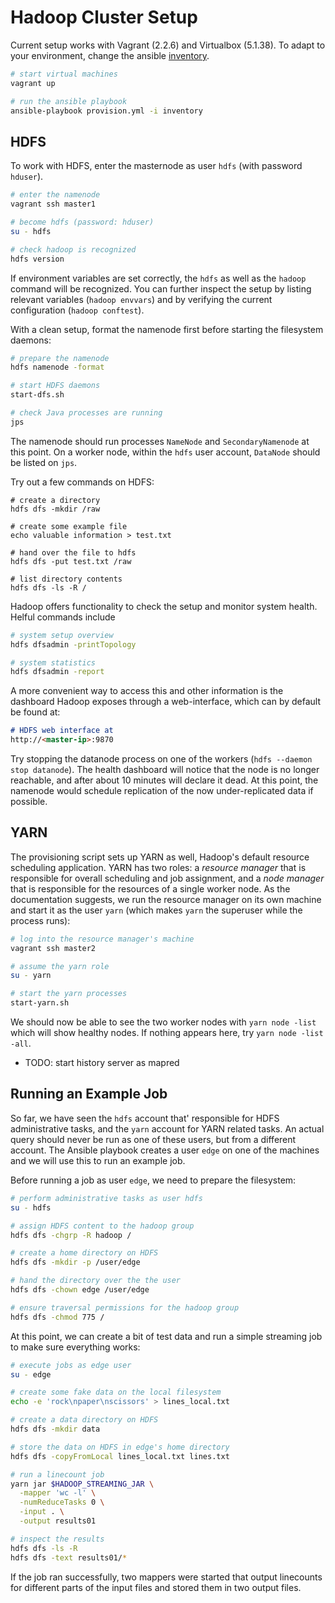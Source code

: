 # Hadoop Cluster Setup

Current setup works with Vagrant (2.2.6) and Virtualbox (5.1.38). To adapt to your environment, change the ansible [inventory](inventory).

```sh
# start virtual machines
vagrant up

# run the ansible playbook
ansible-playbook provision.yml -i inventory
```

## HDFS

To work with HDFS, enter the masternode as user `hdfs` (with password `hduser`).

```sh
# enter the namenode
vagrant ssh master1

# become hdfs (password: hduser)
su - hdfs

# check hadoop is recognized
hdfs version
```

If environment variables are set correctly, the `hdfs` as well as the `hadoop` command will be recognized. You can further inspect the setup by listing relevant variables (`hadoop envvars`) and by verifying the current configuration (`hadoop conftest`).

With a clean setup, format the namenode first before starting the filesystem daemons:

```sh
# prepare the namenode
hdfs namenode -format

# start HDFS daemons
start-dfs.sh

# check Java processes are running
jps
```

The namenode should run processes `NameNode` and `SecondaryNamenode` at this point. On a worker node, within the `hdfs` user account, `DataNode` should be listed on `jps`.

Try out a few commands on HDFS:

```
# create a directory
hdfs dfs -mkdir /raw

# create some example file
echo valuable information > test.txt

# hand over the file to hdfs
hdfs dfs -put test.txt /raw

# list directory contents
hdfs dfs -ls -R /
```

Hadoop offers functionality to check the setup and monitor system health. Helful commands include

```sh
# system setup overview
hdfs dfsadmin -printTopology

# system statistics
hdfs dfsadmin -report
```

A more convenient way to access this and other information is the dashboard Hadoop exposes through a web-interface, which can by default be found at:

```md
# HDFS web interface at
http://<master-ip>:9870
```

Try stopping the datanode process on one of the workers (`hdfs --daemon stop datanode`). The health dashboard will notice that the node is no longer reachable, and after about 10 minutes will declare it dead. At this point, the namenode would schedule replication of the now under-replicated data if possible.


## YARN

The provisioning script sets up YARN as well, Hadoop's default resource scheduling application. YARN has two roles: a *resource manager* that is responsible for overall scheduling and job assignment, and a *node manager* that is responsible for the resources of a single worker node. As the documentation suggests, we run the resource manager on its own machine and start it as the user `yarn` (which makes `yarn` the superuser while the process runs):

```sh
# log into the resource manager's machine
vagrant ssh master2

# assume the yarn role
su - yarn

# start the yarn processes
start-yarn.sh
```

We should now be able to see the two worker nodes with `yarn node -list` which will show healthy nodes. If nothing appears here, try `yarn node -list -all`.


- TODO: start history server as mapred


## Running an Example Job

So far, we have seen the `hdfs` account that' responsible for HDFS administrative tasks, and the `yarn` account for YARN related tasks. An actual query should never be run as one of these users, but from a different account. The Ansible playbook creates a user `edge` on one of the machines and we will use this to run an example job.

Before running a job as user `edge`, we need to prepare the filesystem:

```sh
# perform administrative tasks as user hdfs
su - hdfs

# assign HDFS content to the hadoop group
hdfs dfs -chgrp -R hadoop /

# create a home directory on HDFS
hdfs dfs -mkdir -p /user/edge

# hand the directory over the the user
hdfs dfs -chown edge /user/edge

# ensure traversal permissions for the hadoop group
hdfs dfs -chmod 775 /
```

At this point, we can create a bit of test data and run a simple streaming job to make sure everything works:

```sh
# execute jobs as edge user
su - edge

# create some fake data on the local filesystem
echo -e 'rock\npaper\nscissors' > lines_local.txt

# create a data directory on HDFS
hdfs dfs -mkdir data

# store the data on HDFS in edge's home directory
hdfs dfs -copyFromLocal lines_local.txt lines.txt

# run a linecount job
yarn jar $HADOOP_STREAMING_JAR \
  -mapper 'wc -l' \
  -numReduceTasks 0 \
  -input . \
  -output results01

# inspect the results
hdfs dfs -ls -R
hdfs dfs -text results01/*
```

If the job ran successfully, two mappers were started that output linecounts for different parts of the input files and stored them in two output files.

